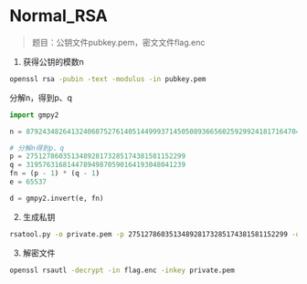 # Normal_RSA

> 题目：公钥文件pubkey.pem，密文文件flag.enc

1. 获得公钥的模数n
```bash
openssl rsa -pubin -text -modulus -in pubkey.pem 
```

分解n，得到p、q  
```python
import gmpy2

n = 87924348264132406875276140514499937145050893665602592992418171647042491658461

# 分解n得到p、q
p = 275127860351348928173285174381581152299
q = 319576316814478949870590164193048041239
fn = (p - 1) * (q - 1)
e = 65537

d = gmpy2.invert(e, fn)
```

2. 生成私钥
```bash
rsatool.py -o private.pem -p 275127860351348928173285174381581152299 -q 319576316814478949870590164193048041239 -e 65537
```

3. 解密文件
```bash
openssl rsautl -decrypt -in flag.enc -inkey private.pem
```